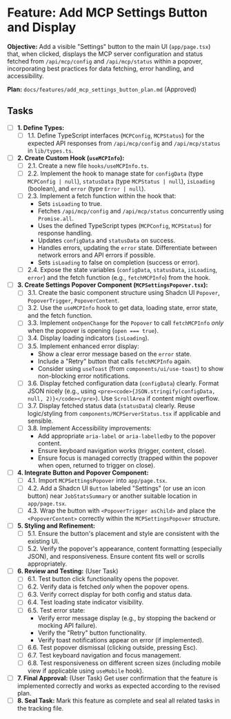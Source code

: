 # Feature: Add MCP Settings Button and Display

**Objective:** Add a visible "Settings" button to the main UI (`app/page.tsx`) that, when clicked, displays the MCP server configuration and status fetched from `/api/mcp/config` and `/api/mcp/status` within a popover, incorporating best practices for data fetching, error handling, and accessibility.

**Plan:** `docs/features/add_mcp_settings_button_plan.md` (Approved)

## Tasks

-   [ ] **1. Define Types:**
    -   [ ] 1.1. Define TypeScript interfaces (`MCPConfig`, `MCPStatus`) for the expected API responses from `/api/mcp/config` and `/api/mcp/status` in `lib/types.ts`.
-   [ ] **2. Create Custom Hook (`useMCPInfo`):**
    -   [ ] 2.1. Create a new file `hooks/useMCPInfo.ts`.
    -   [ ] 2.2. Implement the hook to manage state for `configData` (type `MCPConfig | null`), `statusData` (type `MCPStatus | null`), `isLoading` (boolean), and `error` (type `Error | null`).
    -   [ ] 2.3. Implement a fetch function within the hook that:
        -   Sets `isLoading` to true.
        -   Fetches `/api/mcp/config` and `/api/mcp/status` concurrently using `Promise.all`.
        -   Uses the defined TypeScript types (`MCPConfig`, `MCPStatus`) for response handling.
        -   Updates `configData` and `statusData` on success.
        -   Handles errors, updating the `error` state. Differentiate between network errors and API errors if possible.
        -   Sets `isLoading` to false on completion (success or error).
    -   [ ] 2.4. Expose the state variables (`configData`, `statusData`, `isLoading`, `error`) and the fetch function (e.g., `fetchMCPInfo`) from the hook.
-   [ ] **3. Create Settings Popover Component (`MCPSettingsPopover.tsx`):**
    -   [ ] 3.1. Create the basic component structure using Shadcn UI `Popover`, `PopoverTrigger`, `PopoverContent`.
    -   [ ] 3.2. Use the `useMCPInfo` hook to get data, loading state, error state, and the fetch function.
    -   [ ] 3.3. Implement `onOpenChange` for the `Popover` to call `fetchMCPInfo` *only* when the popover is opening (`open === true`).
    -   [ ] 3.4. Display loading indicators (`isLoading`).
    -   [ ] 3.5. Implement enhanced error display:
        -   Show a clear error message based on the `error` state.
        -   Include a "Retry" button that calls `fetchMCPInfo` again.
        -   Consider using `useToast` (from `components/ui/use-toast`) to show non-blocking error notifications.
    -   [ ] 3.6. Display fetched configuration data (`configData`) clearly. Format JSON nicely (e.g., using `<pre><code>{JSON.stringify(configData, null, 2)}</code></pre>`). Use `ScrollArea` if content might overflow.
    -   [ ] 3.7. Display fetched status data (`statusData`) clearly. Reuse logic/styling from `components/MCPServerStatus.tsx` if applicable and sensible.
    -   [ ] 3.8. Implement Accessibility improvements:
        -   Add appropriate `aria-label` or `aria-labelledby` to the popover content.
        -   Ensure keyboard navigation works (trigger, content, close).
        -   Ensure focus is managed correctly (trapped within the popover when open, returned to trigger on close).
-   [ ] **4. Integrate Button and Popover Component:**
    -   [ ] 4.1. Import `MCPSettingsPopover` into `app/page.tsx`.
    -   [ ] 4.2. Add a Shadcn UI `Button` labeled "Settings" (or use an icon button) near `JobStatsSummary` or another suitable location in `app/page.tsx`.
    -   [ ] 4.3. Wrap the button with `<PopoverTrigger asChild>` and place the `<PopoverContent>` correctly within the `MCPSettingsPopover` structure.
-   [ ] **5. Styling and Refinement:**
    -   [ ] 5.1. Ensure the button's placement and style are consistent with the existing UI.
    -   [ ] 5.2. Verify the popover's appearance, content formatting (especially JSON), and responsiveness. Ensure content fits well or scrolls appropriately.
-   [ ] **6. Review and Testing:** (User Task)
    -   [ ] 6.1. Test button click functionality opens the popover.
    -   [ ] 6.2. Verify data is fetched *only* when the popover opens.
    -   [ ] 6.3. Verify correct display for both config and status data.
    -   [ ] 6.4. Test loading state indicator visibility.
    -   [ ] 6.5. Test error state:
        -   Verify error message display (e.g., by stopping the backend or mocking API failure).
        -   Verify the "Retry" button functionality.
        -   Verify toast notifications appear on error (if implemented).
    -   [ ] 6.6. Test popover dismissal (clicking outside, pressing Esc).
    -   [ ] 6.7. Test keyboard navigation and focus management.
    -   [ ] 6.8. Test responsiveness on different screen sizes (including mobile view if applicable using `useMobile` hook).
-   [ ] **7. Final Approval:** (User Task) Get user confirmation that the feature is implemented correctly and works as expected according to the revised plan.
-   [ ] **8. Seal Task:** Mark this feature as complete and seal all related tasks in the tracking file.